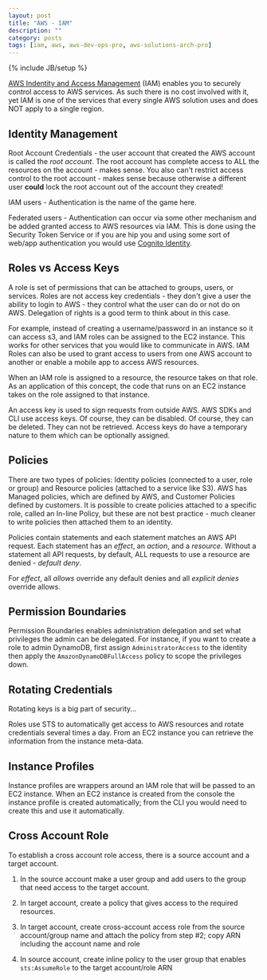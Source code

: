 ```yaml
---
layout: post
title: "AWS - IAM"
description: ""
category: posts
tags: [iam, aws, aws-dev-ops-pro, aws-solutions-arch-pro]
---
```

{% include JB/setup %}

[AWS Indentity and Access Management](https://aws.amazon.com/iam/) (IAM) enables you to securely control access to AWS services. As such there is no cost involved with it, yet IAM is one of the services that every single AWS solution uses and does NOT apply to a single region.

## Identity Management

Root Account Credentials - the user account that created the AWS account is called the *root account*. The root account has complete access to ALL the resources on the account - makes sense. You also can't restrict access control to the root account - makes sense because otherwise a different user **could** lock the root account out of the account they created!

IAM users - Authentication is the name of the game here. 

Federated users - Authentication can occur via some other mechanism and be added granted access to AWS resources via IAM. This is done using the Security Token Service or if you are hip you and using some sort of web/app authentication you would use [Cognito Identity](https://docs.aws.amazon.com/cognito/latest/developerguide/cognito-identity.html).

## Roles vs Access Keys

A role is set of permissions that can be attached to groups, users, or services. Roles are not access key credentials - they don't give a user the ability to login to AWS - they control what the user can do or not do on AWS. Delegation of rights is a good term to think about in this case.

For example, instead of creating a username/password in an instance so it can access s3, and IAM roles can be assigned to the EC2 instance. This works for other services that you would like to communicate in AWS. IAM Roles can also be used to grant access to users from one AWS account to another or enable a mobile app to access AWS resources.

When an IAM role is assigned to a resource, the resource takes on that role. As an application of this concept, the code that runs on an EC2 instance takes on the role assigned to that instance.

An access key is used to sign requests from outside AWS. AWS SDKs and CLI use access keys. Of course, they can be disabled. Of course, they can be deleted. They can not be retrieved. Access keys do have a temporary nature to them which can be optionally assigned.

## Policies

There are two types of policies: Identity policies (connected to a user, role or group) and Resource policies (attached to a service like S3). AWS has Managed policies, which are defined by AWS, and Customer Policies defined by customers. It is possible to create policies attached to a specific role, called an In-line Policy, but these are not best practice - much cleaner to write policies then attached them to an identity.

Policies contain statements and each statement matches an AWS API request. Each statement has an *effect*, an *action*, and a *resource*. Without a statement all API requests, by default, ALL requests to use a resource are denied - *default deny*. 

For *effect*, all *allows* override any default denies and all *explicit denies* override allows.

## Permission Boundaries

Permission Boundaries enables administration delegation and set what privileges the admin can be delegated. For instance, if you want to create a role to admin DynamoDB, first assign ```AdministratorAccess``` to the identity then apply the ```AmazonDynamoDBFullAccess``` policy to scope the privileges down.

## Rotating Credentials

Rotating keys is a big part of security... 

Roles use STS to automatically get access to AWS resources and rotate credentials several times a day. From an EC2 instance you can retrieve the information from the instance meta-data.

## Instance Profiles

Instance profiles are wrappers around an IAM role that will be passed to an EC2 instance. When an EC2 instance is created from the console the instance profile is created automatically; from the CLI you would need to create this and use it automatically.

## Cross Account Role

To establish a cross account role access, there is a source account and a target account. 

1. In the source account make a user group and add users to the group that need access to the target account.

2. In target account, create a policy that gives access to the required resources.

3. In target account, create cross-account access role from the source account/group name and attach the policy from step #2; copy ARN including the account name and role

4. In source account, create inline policy to the user group that enables `sts:AssumeRole` to the target account/role ARN
